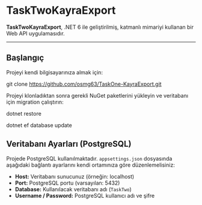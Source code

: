 # TaskTwoKayraExport

**TaskTwoKayraExport**, .NET 6 ile geliştirilmiş, katmanlı mimariyi  kullanan bir Web API uygulamasıdır.

---

## Başlangıç

Projeyi kendi bilgisayarınıza almak için:  

git clone https://github.com/osmg63/TaskOne-KayraExport.git

Projeyi klonladıktan sonra gerekli NuGet paketlerini yükleyin ve veritabanı için migration çalıştırın:  

dotnet restore

dotnet ef database update


## Veritabanı Ayarları (PostgreSQL)

Projede PostgreSQL kullanılmaktadır. `appsettings.json` dosyasında aşağıdaki bağlantı ayarlarını kendi ortamınıza göre düzenlemelisiniz:

- **Host:** Veritabanı sunucunuz (örneğin: localhost)  
- **Port:** PostgreSQL portu (varsayılan: 5432)  
- **Database:** Kullanılacak veritabanı adı (`TaskTwo`)  
- **Username / Password:** PostgreSQL kullanıcı adı ve şifre  



